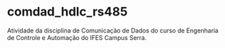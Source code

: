 # comdad_hdlc_rs485
Atividade da disciplina de Comunicação de Dados do curso de Engenharia de Controle e Automação do IFES Campus Serra.
